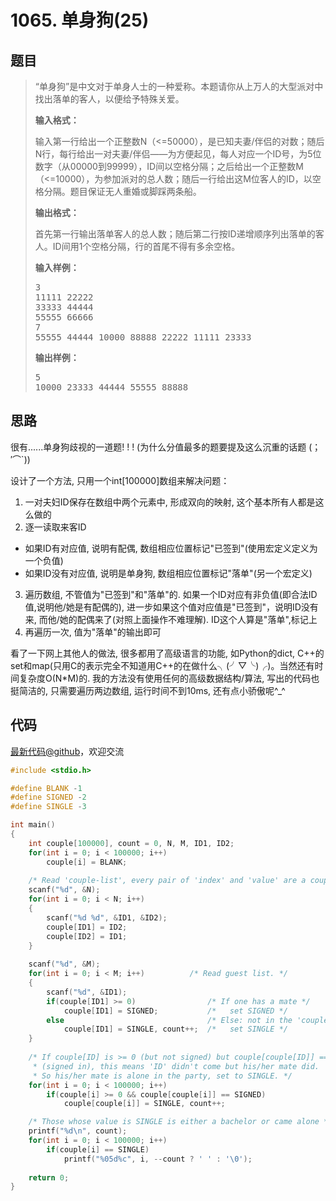 <h1>1065. 单身狗(25)</h1>

## 题目

> <div id="problemContent">
> <p>
> “单身狗”是中文对于单身人士的一种爱称。本题请你从上万人的大型派对中找出落单的客人，以便给予特殊关爱。
> </p>
> <p><b>
> 输入格式：
> </b></p>
> <p>
> 输入第一行给出一个正整数N（&lt;=50000），是已知夫妻/伴侣的对数；随后N行，每行给出一对夫妻/伴侣——为方便起见，每人对应一个ID号，为5位数字（从00000到99999），ID间以空格分隔；之后给出一个正整数M（&lt;=10000），为参加派对的总人数；随后一行给出这M位客人的ID，以空格分隔。题目保证无人重婚或脚踩两条船。
> </p>
> <p><b>
> 输出格式：
> </b></p>
> <p>
> 首先第一行输出落单客人的总人数；随后第二行按ID递增顺序列出落单的客人。ID间用1个空格分隔，行的首尾不得有多余空格。
> </p>
> <b>输入样例：</b><pre>
> 3
> 11111 22222
> 33333 44444
> 55555 66666
> 7
> 55555 44444 10000 88888 22222 11111 23333
> </pre>
> <b>输出样例：</b><pre>
> 5
> 10000 23333 44444 55555 88888
> </pre>
> </div>

## 思路

很有......单身狗歧视的一道题! ! ! (为什么分值最多的题要提及这么沉重的话题 (；′⌒`))

设计了一个方法, 只用一个int[100000]数组来解决问题：
1. 一对夫妇ID保存在数组中两个元素中, 形成双向的映射, 这个基本所有人都是这么做的
2. 逐一读取来客ID
 - 如果ID有对应值, 说明有配偶, 数组相应位置标记"已签到"(使用宏定义定义为一个负值)
 - 如果ID没有对应值, 说明是单身狗, 数组相应位置标记"落单"(另一个宏定义)
3. 遍历数组, 不管值为"已签到"和"落单"的. 如果一个ID对应有非负值(即合法ID值,说明他/她是有配偶的), 进一步如果这个值对应值是"已签到"，说明ID没有来, 而他/她的配偶来了(对照上面操作不难理解). ID这个人算是"落单",标记上
4. 再遍历一次, 值为"落单"的输出即可

看了一下网上其他人的做法, 很多都用了高级语言的功能, 如Python的dict, C++的set和map(只用C的表示完全不知道用C++的在做什么╮(╯▽╰)╭)。当然还有时间复杂度O(N*M)的. 
我的方法没有使用任何的高级数据结构/算法, 写出的代码也挺简洁的, 只需要遍历两边数组, 运行时间不到10ms, 还有点小骄傲呢^_^

## 代码

[最新代码@github](https://github.com/OliverLew/PAT/blob/master/PATBasic/1065.c)，欢迎交流
```c
#include <stdio.h>

#define BLANK -1
#define SIGNED -2
#define SINGLE -3

int main()
{
    int couple[100000], count = 0, N, M, ID1, ID2;
    for(int i = 0; i < 100000; i++) 
        couple[i] = BLANK;
    
    /* Read 'couple-list', every pair of 'index' and 'value' are a couple. */
    scanf("%d", &N);
    for(int i = 0; i < N; i++)
    {
        scanf("%d %d", &ID1, &ID2);
        couple[ID1] = ID2;
        couple[ID2] = ID1;
    }
    
    scanf("%d", &M);
    for(int i = 0; i < M; i++)          /* Read guest list. */
    {
        scanf("%d", &ID1);
        if(couple[ID1] >= 0)                /* If one has a mate */
            couple[ID1] = SIGNED;           /*   set SIGNED */
        else                                /* Else: not in the 'couple-list' */
            couple[ID1] = SINGLE, count++;  /*   set SINGLE */
    }
    
    /* If couple[ID] is >= 0 (but not signed) but couple[couple[ID]] == SIGNED
     * (signed in), this means 'ID' didn't come but his/her mate did.
     * So his/her mate is alone in the party, set to SINGLE. */
    for(int i = 0; i < 100000; i++) 
        if(couple[i] >= 0 && couple[couple[i]] == SIGNED) 
            couple[couple[i]] = SINGLE, count++;

    /* Those whose value is SINGLE is either a bachelor or came alone */
    printf("%d\n", count);
    for(int i = 0; i < 100000; i++) 
        if(couple[i] == SINGLE)
            printf("%05d%c", i, --count ? ' ' : '\0');
    
    return 0;
}

```